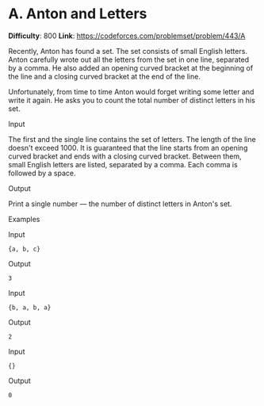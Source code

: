 # A. Anton and Letters 
**Difficulty**: 800 
**Link**: https://codeforces.com/problemset/problem/443/A

Recently, Anton has found a set. The set consists of small English letters.
Anton carefully wrote out all the letters from the set in one line, separated
by a comma. He also added an opening curved bracket at the beginning of the
line and a closing curved bracket at the end of the line.

Unfortunately, from time to time Anton would forget writing some letter and
write it again. He asks you to count the total number of distinct letters in
his set.

Input

The first and the single line contains the set of letters. The length of the
line doesn't exceed 1000. It is guaranteed that the line starts from an
opening curved bracket and ends with a closing curved bracket. Between them,
small English letters are listed, separated by a comma. Each comma is followed
by a space.

Output

Print a single number — the number of distinct letters in Anton's set.

Examples

Input

    
    
    {a, b, c}  
    

Output

    
    
    3  
    

Input

    
    
    {b, a, b, a}  
    

Output

    
    
    2  
    

Input

    
    
    {}  
    

Output

    
    
    0  
    

